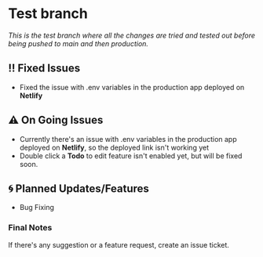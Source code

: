 # Test branch

*This is the test branch where all the changes are tried and tested out before being pushed to main and then production.*

## :bangbang: Fixed Issues
* Fixed the issue with .env variables in the production app deployed on **Netlify**


## :warning: On Going Issues
* Currently there's an issue with .env variables in the production app deployed on **Netlify**, so the deployed link isn't working yet
* Double click a **Todo** to edit feature isn't enabled yet, but will be fixed soon.


## :cyclone: Planned Updates/Features
* Bug Fixing

### Final Notes
If there's any suggestion or a feature request, create an issue ticket.
